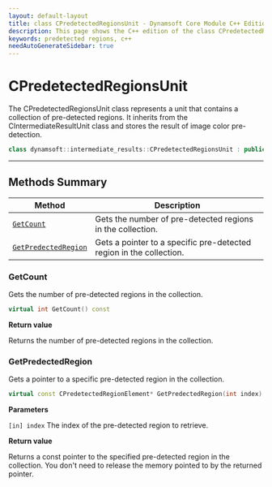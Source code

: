 ```yaml
---
layout: default-layout
title: class CPredetectedRegionsUnit - Dynamsoft Core Module C++ Edition API Reference
description: This page shows the C++ edition of the class CPredetectedRegionsUnit in Dynamsoft Core Module.
keywords: predetected regions, c++
needAutoGenerateSidebar: true
---
```


# CPredetectedRegionsUnit

The CPredetectedRegionsUnit class represents a unit that contains a collection of pre-detected regions. It inherits from the CIntermediateResultUnit class and stores the result of image color pre-detection.

```cpp
class dynamsoft::intermediate_results::CPredetectedRegionsUnit : public CIntermediateResultUnit
```

---

## Methods Summary

| Method | Description |
|--------|-------------|
| [`GetCount`](#getcount) | Gets the number of pre-detected regions in the collection. |
| [`GetPredectedRegion`](#getpredectedregion) | Gets a pointer to a specific pre-detected region in the collection. |

### GetCount

Gets the number of pre-detected regions in the collection.

```cpp
virtual int GetCount() const
```

**Return value**

Returns the number of pre-detected regions in the collection.

### GetPredectedRegion

Gets a pointer to a specific pre-detected region in the collection.

```cpp
virtual const CPredetectedRegionElement* GetPredectedRegion(int index) const
```

**Parameters**

`[in] index` The index of the pre-detected region to retrieve.

**Return value**

Returns a const pointer to the specified pre-detected region in the collection. You don't need to release the memory pointed to by the returned pointer.
